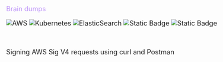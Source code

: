 <title>Blog</title>
<style>
  body {
    font-size: 18px;
  }
</style>
<br>
<div class="supheader" style="color: #bd93f9;">Brain dumps</div>

![AWS](https://img.shields.io/badge/AWS-%23FF9900.svg?style=for-the-badge&logo=amazonwebservices&logoColor=white)
![Kubernetes](https://img.shields.io/badge/kubernetes-%23326ce5.svg?style=for-the-badge&logo=kubernetes&logoColor=white)
![ElasticSearch](https://img.shields.io/badge/-ElasticSearch-005571?style=for-the-badge&logo=elasticsearch)
![Static Badge](https://img.shields.io/badge/cybersecurity%20-%20sec?style=for-the-badge&color=red&logo=f-secure)
![Static Badge](https://img.shields.io/badge/cloud_dev%20-%20sec?style=for-the-badge&color=purple&logo=owncloud)

&nbsp;

<a href="#/blog/aws_sig_curl" style="font-size: large; text-decoration: none;">Signing AWS Sig V4 requests using curl and Postman</a>

